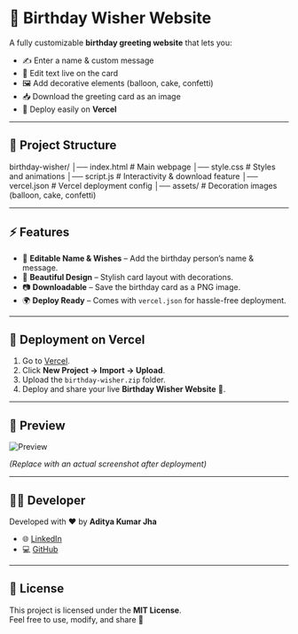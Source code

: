 
# 🎂 Birthday Wisher Website  

A fully customizable **birthday greeting website** that lets you:  
- ✍️ Enter a name & custom message  
- 🎨 Edit text live on the card  
- 🖼️ Add decorative elements (balloon, cake, confetti)  
- 📥 Download the greeting card as an image  
- 🚀 Deploy easily on **Vercel**  

---

## 📂 Project Structure
birthday-wisher/
│── index.html # Main webpage
│── style.css # Styles and animations
│── script.js # Interactivity & download feature
│── vercel.json # Vercel deployment config
│── assets/ # Decoration images (balloon, cake, confetti)

---

## ⚡ Features
- 📝 **Editable Name & Wishes** – Add the birthday person’s name & message.  
- 🎨 **Beautiful Design** – Stylish card layout with decorations.  
- 📷 **Downloadable** – Save the birthday card as a PNG image.  
- 🌍 **Deploy Ready** – Comes with `vercel.json` for hassle-free deployment.  

---

## 🚀 Deployment on Vercel
1. Go to [Vercel](https://vercel.com).  
2. Click **New Project → Import → Upload**.  
3. Upload the `birthday-wisher.zip` folder.  
4. Deploy and share your live **Birthday Wisher Website** 🎉.  

---

## 📸 Preview
![Preview](assets/preview.png)  

*(Replace with an actual screenshot after deployment)*  

---

## 👨‍💻 Developer
Developed with ❤️ by **Aditya Kumar Jha**  

- 🌐 [LinkedIn](https://www.linkedin.com/in/adityakumarjha999)  
- 💻 [GitHub](https://github.com/technical-aditya-rathore)  

---

## 📜 License
This project is licensed under the **MIT License**.  
Feel free to use, modify, and share 🎉  

